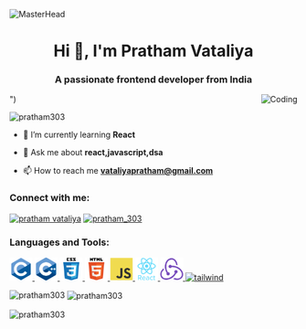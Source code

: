 ![MasterHead](https://uploads-ssl.webflow.com/5ebd54899f7ac255cd8e0950/60b6438ff7a1c4b9389a89b7_React%20i18n_banner.jpg)


<h1 align="center">Hi 👋, I'm Pratham Vataliya</h1>
<h3 align="center">A passionate frontend developer from India</h3>

<img align="right" alt="Coding"  src="https://rajacepat.com/assets/frontend/img/webdev.gif">
")

<p align="left"> <img src="https://komarev.com/ghpvc/?username=pratham303&label=Profile%20views&color=0e75b6&style=flat" alt="pratham303" /> </p>

- 🌱 I’m currently learning **React**

- 💬 Ask me about **react,javascript,dsa**

- 📫 How to reach me **vataliyapratham@gmail.com**

<h3 align="left">Connect with me:</h3>
<p align="left">
<a href="https://linkedin.com/in/Pratham vataliya" target="blank"><img align="center" src="https://raw.githubusercontent.com/rahuldkjain/github-profile-readme-generator/master/src/images/icons/Social/linked-in-alt.svg" alt="pratham vataliya" height="30" width="40" /></a>
<a href="https://www.leetcode.com/Pratham_303" target="blank"><img align="center" src="https://raw.githubusercontent.com/rahuldkjain/github-profile-readme-generator/master/src/images/icons/Social/leet-code.svg" alt="pratham_303" height="30" width="40" /></a>
</p>

<h3 align="left">Languages and Tools:</h3>
<p align="left"> <a href="https://www.cprogramming.com/" target="_blank" rel="noreferrer"> <img src="https://raw.githubusercontent.com/devicons/devicon/master/icons/c/c-original.svg" alt="c" width="40" height="40"/> </a> <a href="https://www.w3schools.com/cpp/" target="_blank" rel="noreferrer"> <img src="https://raw.githubusercontent.com/devicons/devicon/master/icons/cplusplus/cplusplus-original.svg" alt="cplusplus" width="40" height="40"/> </a> <a href="https://www.w3schools.com/css/" target="_blank" rel="noreferrer"> <img src="https://raw.githubusercontent.com/devicons/devicon/master/icons/css3/css3-original-wordmark.svg" alt="css3" width="40" height="40"/> </a> <a href="https://www.w3.org/html/" target="_blank" rel="noreferrer"> <img src="https://raw.githubusercontent.com/devicons/devicon/master/icons/html5/html5-original-wordmark.svg" alt="html5" width="40" height="40"/> </a> <a href="https://developer.mozilla.org/en-US/docs/Web/JavaScript" target="_blank" rel="noreferrer"> <img src="https://raw.githubusercontent.com/devicons/devicon/master/icons/javascript/javascript-original.svg" alt="javascript" width="40" height="40"/> </a> <a href="https://reactjs.org/" target="_blank" rel="noreferrer"> <img src="https://raw.githubusercontent.com/devicons/devicon/master/icons/react/react-original-wordmark.svg" alt="react" width="40" height="40"/> </a> <a href="https://redux.js.org" target="_blank" rel="noreferrer"> <img src="https://raw.githubusercontent.com/devicons/devicon/master/icons/redux/redux-original.svg" alt="redux" width="40" height="40"/> </a> <a href="https://tailwindcss.com/" target="_blank" rel="noreferrer"> <img src="https://www.vectorlogo.zone/logos/tailwindcss/tailwindcss-icon.svg" alt="tailwind" width="40" height="40"/> </a> </p>

<p><img align="left" src="https://github-readme-stats.vercel.app/api/top-langs?username=pratham303&show_icons=true&locale=en&layout=compact" alt="pratham303" /></p>

<p>&nbsp;<img align="center" src="https://github-readme-stats.vercel.app/api?username=pratham303&show_icons=true&locale=en" alt="pratham303" /></p>

<p><img align="center" src="https://github-readme-streak-stats.herokuapp.com/?user=pratham303&" alt="pratham303" /></p>

